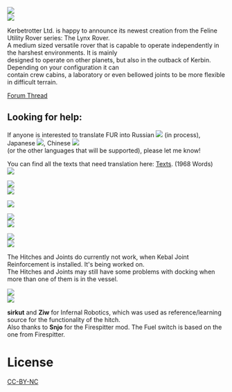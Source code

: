 ![](http://i.imgur.com/HYWMzVh.png)   
![](http://i.imgur.com/oVyCGRp.png)

Kerbetrotter Ltd. is happy to announce its newest creation from the Feline Utility Rover series: The Lynx Rover.  
A medium sized versatile rover that is capable to operate independently in the harshest environments. It is mainly  
designed to operate on other planets, but also in the outback of Kerbin. Depending on your configuration it can  
contain crew cabins, a laboratory or even bellowed joints to be more flexible in difficult terrain.  

[Forum Thread](http://forum.kerbalspaceprogram.com/index.php?/topic/133606-1) 

## Looking for help:
If anyone is interested to translate FUR into Russian ![](http://i.imgur.com/mFRcn0a.png) (in process), Japanese ![](http://i.imgur.com/M93S44Z.png), Chinese ![](http://i.imgur.com/JyqfJ1P.png)   
(or the other languages that will be supported), please let me know!   

You can find all the texts that need translation here: [Texts](https://github.com/Nils277/FelineUtilityRovers/tree/master/Translation). (1968 Words)  
![](http://i.imgur.com/O762Vfm.png)

![](http://i.imgur.com/3aT7iVh.png)  
![](http://i.imgur.com/J0Y2uGE.png)


![](http://i.imgur.com/O762Vfm.png)  

![](http://i.imgur.com/JZouZFz.png)  
[![](http://i.imgur.com/W5QyRw3.png)](http://imgur.com/a/fOPRK)  

![](http://i.imgur.com/O762Vfm.png)  
![](http://i.imgur.com/XO5r7GU.png)  

The Hitches and Joints do currently not work, when Kebal Joint Reinforcement is installed. It's being worked on.  
The Hitches and Joints may still have some problems with docking when more than one of them is in the vessel.  

![](http://i.imgur.com/O762Vfm.png)  
![](http://i.imgur.com/V9z8Mer.png)  

**sirkut** and **Ziw** for Infernal Robotics, which was used as reference/learning source for the functionality of the hitch.  
Also thanks to **Snjo** for the Firespitter mod. The Fuel switch is based on the one from Firespitter.  


# License

[CC-BY-NC](https://creativecommons.org/licenses/by-nc/4.0/)
